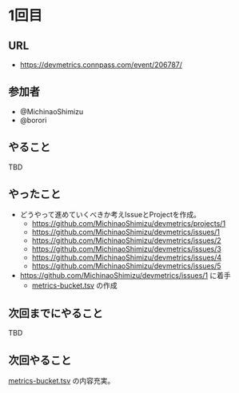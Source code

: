 # 1回目

## URL

- <https://devmetrics.connpass.com/event/206787/>

## 参加者

- @MichinaoShimizu
- @borori

## やること

TBD

## やったこと

- どうやって進めていくべきか考えIssueとProjectを作成。
  - <https://github.com/MichinaoShimizu/devmetrics/projects/1>
  - <https://github.com/MichinaoShimizu/devmetrics/issues/1>
  - <https://github.com/MichinaoShimizu/devmetrics/issues/2>
  - <https://github.com/MichinaoShimizu/devmetrics/issues/3>
  - <https://github.com/MichinaoShimizu/devmetrics/issues/4>
  - <https://github.com/MichinaoShimizu/devmetrics/issues/5>
- <https://github.com/MichinaoShimizu/devmetrics/issues/1> に着手
  - [metrics-bucket.tsv](/metrics-bucket.tsv) の作成

## 次回までにやること

TBD

## 次回やること

[metrics-bucket.tsv](/metrics-bucket.tsv) の内容充実。
